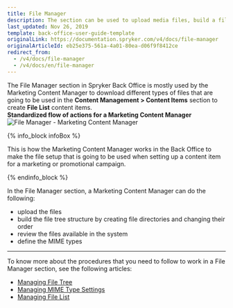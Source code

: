 ```yaml
---
title: File Manager
description: The section can be used to upload media files, build a file tree structure, view existing files, and set MIME types in the Back Office.
last_updated: Nov 26, 2019
template: back-office-user-guide-template
originalLink: https://documentation.spryker.com/v4/docs/file-manager
originalArticleId: eb25e375-561a-4a01-80ea-d06f9f8412ce
redirect_from:
  - /v4/docs/file-manager
  - /v4/docs/en/file-manager
---
```


The File Manager section in Spryker Back Office is mostly used by the Marketing Content Manager to download different types of files that are going to be used in the **Content Management > Content Items** section to create **File List** content items.
<br>**Standardized flow of actions for a Marketing Content Manager**
![File Manager - Marketing Content Manager](https://spryker.s3.eu-central-1.amazonaws.com/docs/User+Guides/Back+Office+User+Guides/File+Manager/file-manager-section.png)

{% info_block infoBox %}

This is how the Marketing Content Manager works in the Back Office to make the file setup that is going to be used when setting up a content item for a marketing or promotional campaign.

{% endinfo_block %}

In the File Manager section, a Marketing Content Manager can do the following:
* upload the files
* build the file tree structure by creating file directories and changing their order
* review the files available in the system
* define the MIME types

***

To know more about the procedures that you need to follow to work in a File Manager section, see the following articles:
* [Managing File Tree](/docs/scos/user/back-office-user-guides/{{page.version}}/content/file-manager/managing-file-tree.html)
* [Managing MIME Type Settings](/docs/scos/user/back-office-user-guides/{{page.version}}/administration/mime-type-settings/managing-mime-type-settings.html)
* [Managing File List](/docs/scos/user/back-office-user-guides/{{page.version}}/content/file-manager/managing-file-list.html)
